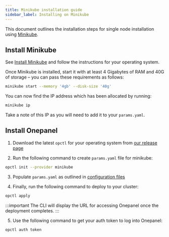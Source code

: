 ```yaml
---
title: Minikube installation guide
sidebar_label: Installing on Minikube
---
```


This document outlines the installation steps for single node installation using [Minikube](https://kubernetes.io/docs/setup/learning-environment/minikube/).

## Install Minikube

See [Install Minikube](https://kubernetes.io/docs/tasks/tools/install-minikube/) and follow the instructions for your operating system.

Once Minikube is installed, start it with at least 4 Gigabytes of RAM and 40G of storage – you can pass these requirements as follows:

```bash
minikube start --memory '4gb' --disk-size '40g'
```

You can now find the IP address which has been allocated by running:

```bash
minikube ip
```

Take a note of this IP as you will need to add it to your `params.yaml`.

## Install Onepanel

1. Download the latest `opctl` for your operating system from [our release page](https://github.com/onepanelio/cli/releases/latest)

2. Run the following command to create `params.yaml` file for minikube:

```bash
opctl init --provider minikube
```

3. Populate `params.yaml` as outlined in [configuration files](../configuration/files)

4. Finally, run the following command to deploy to your cluster:

```bash
opctl apply
```

:::important
The CLI will display the URL for accessing Onepanel once the deployment completes.
:::

5. Use the following command to get your auth token to log into Onepanel:

```bash
opctl auth token
```